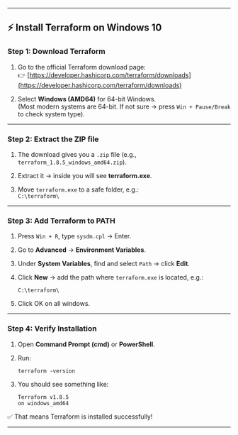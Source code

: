 
---

## ⚡ Install Terraform on Windows 10

### **Step 1: Download Terraform**

1. Go to the official Terraform download page:  
    👉 [https://developer.hashicorp.com/terraform/downloads](https://developer.hashicorp.com/terraform/downloads)
    
2. Select **Windows (AMD64)** for 64-bit Windows.  
    (Most modern systems are 64-bit. If not sure → press `Win + Pause/Break` to check system type).
    

---

### **Step 2: Extract the ZIP file**

1. The download gives you a `.zip` file (e.g., `terraform_1.8.5_windows_amd64.zip`).
    
2. Extract it → inside you will see **terraform.exe**.
    
3. Move `terraform.exe` to a safe folder, e.g.:  
    `C:\terraform\`
    

---

### **Step 3: Add Terraform to PATH**

1. Press `Win + R`, type `sysdm.cpl` → Enter.
    
2. Go to **Advanced** → **Environment Variables**.
    
3. Under **System Variables**, find and select `Path` → click **Edit**.
    
4. Click **New** → add the path where `terraform.exe` is located, e.g.:
    
    ```
    C:\terraform\
    ```
    
5. Click OK on all windows.
    

---

### **Step 4: Verify Installation**

1. Open **Command Prompt (cmd)** or **PowerShell**.
    
2. Run:
    
    ```
    terraform -version
    ```
    
3. You should see something like:
    
    ```
    Terraform v1.8.5
    on windows_amd64
    ```
    

✅ That means Terraform is installed successfully!

---